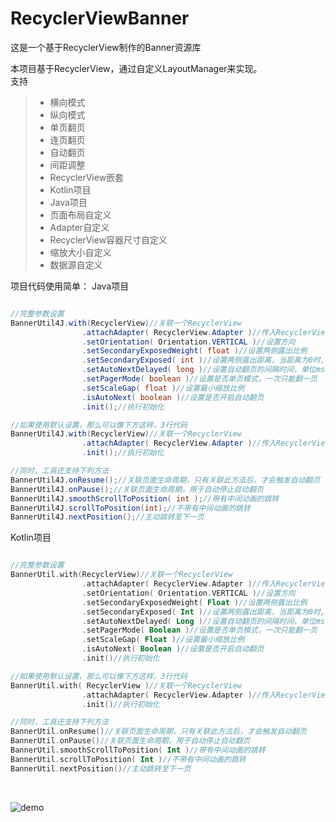 # RecyclerViewBanner
这是一个基于RecyclerView制作的Banner资源库

本项目基于RecyclerView，通过自定义LayoutManager来实现。<br>
支持
 > * 横向模式
 > * 纵向模式
 > * 单页翻页
 > * 连页翻页
 > * 自动翻页
 > * 间距调整
 > * RecyclerView嵌套
 > * Kotlin项目
 > * Java项目
 > * 页面布局自定义
 > * Adapter自定义
 > * RecyclerView容器尺寸自定义
 > * 缩放大小自定义
 > * 数据源自定义

项目代码使用简单：
Java项目
``` java

//完整参数设置
BannerUtil4J.with(RecyclerView)//关联一个RecyclerView
                .attachAdapter( RecyclerView.Adapter )//传入RecyclerView的Adapter
                .setOrientation( Orientation.VERTICAL )//设置方向
                .setSecondaryExposedWeight( float )//设置两侧露出比例
                .setSecondaryExposed( int )//设置两侧露出距离，当距离为0时,上一行比例生效
                .setAutoNextDelayed( long )//设置自动翻页的间隔时间，单位ms
                .setPagerMode( boolean )//设置是否单页模式，一次只能翻一页
                .setScaleGap( float )//设置最小缩放比例
                .isAutoNext( boolean )//设置是否开启自动翻页
                .init();//执行初始化

//如果使用默认设置，那么可以像下方这样，3行代码
BannerUtil4J.with(RecyclerView)//关联一个RecyclerView
                .attachAdapter( RecyclerView.Adapter )//传入RecyclerView的Adapter
                .init();//执行初始化

//同时，工具还支持下列方法
BannerUtil4J.onResume();//关联页面生命周期，只有关联此方法后，才会触发自动翻页
BannerUtil4J.onPause();//关联页面生命周期，用于自动停止自动翻页
BannerUtil4J.smoothScrollToPosition( int );//带有中间动画的跳转
BannerUtil4J.scrollToPosition(int);//不带有中间动画的跳转
BannerUtil4J.nextPosition();//主动跳转至下一页

```

Kotlin项目
``` kotlin

//完整参数设置
BannerUtil.with(RecyclerView)//关联一个RecyclerView
                .attachAdapter( RecyclerView.Adapter )//传入RecyclerView的Adapter
                .setOrientation( Orientation.VERTICAL )//设置方向
                .setSecondaryExposedWeight( Float )//设置两侧露出比例
                .setSecondaryExposed( Int )//设置两侧露出距离，当距离为0时,上一行比例生效
                .setAutoNextDelayed( Long )//设置自动翻页的间隔时间，单位ms
                .setPagerMode( Boolean )//设置是否单页模式，一次只能翻一页
                .setScaleGap( Float )//设置最小缩放比例
                .isAutoNext( Boolean )//设置是否开启自动翻页
                .init()//执行初始化

//如果使用默认设置，那么可以像下方这样，3行代码
BannerUtil.with( RecyclerView )//关联一个RecyclerView
                .attachAdapter( RecyclerView.Adapter )//传入RecyclerView的Adapter
                .init()//执行初始化

//同时，工具还支持下列方法
BannerUtil.onResume()//关联页面生命周期，只有关联此方法后，才会触发自动翻页
BannerUtil.onPause()//关联页面生命周期，用于自动停止自动翻页
BannerUtil.smoothScrollToPosition( Int )//带有中间动画的跳转
BannerUtil.scrollToPosition( Int )//不带有中间动画的跳转
BannerUtil.nextPosition()//主动跳转至下一页

```

<br>



![demo](https://raw.githubusercontent.com/Mr-XiaoLiang/RecyclerViewBanner/master/video/demo.gif)
